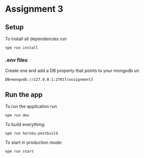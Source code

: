 # Assignment 3

## Setup
To install all dependencies run
```
npm run install
```

### .env files
Create one and add a DB property that points to your mongodb uri
```
DB=mongodb://127.0.0.1:27017/assignment3
```

## Run the app
To run the application run
```
npm run dev
```

To build everything:
```
npm run heroku-postbuild
```

To start in production mode:
```
npm run start
```

